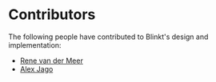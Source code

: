 # Contributors

The following people have contributed to Blinkt's design and implementation:

  * [Rene van der Meer](https://github.com/golemparts)
  * [Alex Jago](https://github.com/alexjago)
